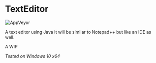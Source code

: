 # TextEditor
![AppVeyor](https://img.shields.io/appveyor/build/TerabyteTB/TextEditor)

A text editor using Java
It will be similar to Notepad++ but like an IDE as well. 

A WIP

*Tested on Windows 10 x64*
